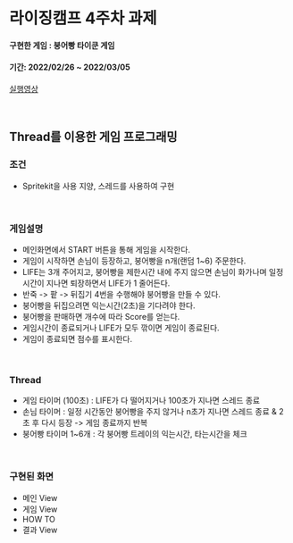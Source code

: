 # 라이징캠프 4주차 과제
#### 구현한 게임 : 붕어빵 타이쿤 게임
#### 기간: 2022/02/26 ~ 2022/03/05
[실행영상](https://drive.google.com/file/d/1ZVAJojz6EzQz_ZcATr9ypnd0KbYvXJoR/view?usp=sharing)

<br/>

## Thread를 이용한 게임 프로그래밍
### 조건
* Spritekit을 사용 지양, 스레드를 사용하여 구현

<br/>

### 게임설명
* 메인화면에서 START 버튼을 통해 게임을 시작한다.
* 게임이 시작하면 손님이 등장하고, 붕어빵을 n개(랜덤 1~6) 주문한다.
* LIFE는 3개 주어지고, 붕어빵을 제한시간 내에 주지 않으면 손님이 화가나며 일정 시간이 지나면 퇴장하면서 LIFE가 1 줄어든다.
* 반죽 -> 팥 -> 뒤집기 4번을 수행해야 붕어빵을 만들 수 있다.
* 붕어빵을 뒤집으려면 익는시간(2초)을 기다려야 한다.
* 붕어빵을 판매하면 개수에 따라 Score를 얻는다.
* 게임시간이 종료되거나 LIFE가 모두 깎이면 게임이 종료된다.
* 게임이 종료되면 점수를 표시한다.

<br/>

### Thread
* 게임 타이머 (100초) : LIFE가 다 떨어지거나 100초가 지나면 스레드 종료
* 손님 타이머 : 일정 시간동안 붕어빵을 주지 않거나 n초가 지나면 스레드 종료 & 2초 후 다시 등장 -> 게임 종료까지 반복
* 붕어빵 타이머 1~6개 : 각 붕어빵 트레이의 익는시간, 타는시간을 체크

<br/>

### 구현된 화면
* 메인 View
* 게임 View
* HOW TO
* 결과 View
